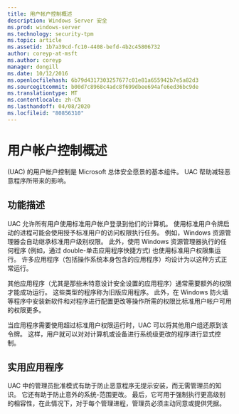 ```yaml
---
title: 用户帐户控制概述
description: Windows Server 安全
ms.prod: windows-server
ms.technology: security-tpm
ms.topic: article
ms.assetid: 1b7a39cd-fc10-4408-befd-4b2c45806732
author: coreyp-at-msft
ms.author: coreyp
manager: dongill
ms.date: 10/12/2016
ms.openlocfilehash: 6b79d4317303257677c01e81a655942b7e5a82d3
ms.sourcegitcommit: b00d7c8968c4adc8f699dbee694afe6ed36bc9de
ms.translationtype: MT
ms.contentlocale: zh-CN
ms.lasthandoff: 04/08/2020
ms.locfileid: "80856310"
---
```

# <a name="user-account-control-overview"></a>用户帐户控制概述
\(UAC\) 的用户帐户控制是 Microsoft 总体安全愿景的基本组件。  UAC 帮助减轻恶意程序所带来的影响。

## <a name="feature-description"></a><a name="BKMK_OVER"></a>功能描述
UAC 允许所有用户使用标准用户帐户登录到他们的计算机。 使用标准用户令牌启动的进程可能会使用授予标准用户的访问权限执行任务。 例如，Windows 资源管理器会自动继承标准用户级别权限。 此外，使用 Windows 资源管理器执行的任何程序 \(例如，通过 double\-单击应用程序快捷方式\) 也使用标准用户权限集运行。 许多应用程序（包括操作系统本身包含的应用程序）均设计为以这种方式正常运行。

其他应用程序（尤其是那些未特意设计安全设置的应用程序）通常需要额外的权限才能成功运行。 这些类型的程序称为旧版应用程序。 此外，在 Windows 防火墙等程序中安装新软件和对程序进行配置更改等操作所需的权限比标准用户帐户可用的权限更多。

当应用程序需要使用超过标准用户权限运行时，UAC 可以将其他用户组还原到该令牌。 这样，用户就可以对对计算机或设备进行系统级更改的程序进行显式控制。

## <a name="practical-applications"></a><a name="BKMK_APP"></a>实用应用程序
UAC 中的管理员批准模式有助于防止恶意程序无提示安装，而无需管理员的知识。 它还有助于防止意外的系统\-范围更改。 最后，它可用于强制执行更高级别的相容性，在此情况下，对于每个管理进程，管理员必须主动同意或提供凭据。



